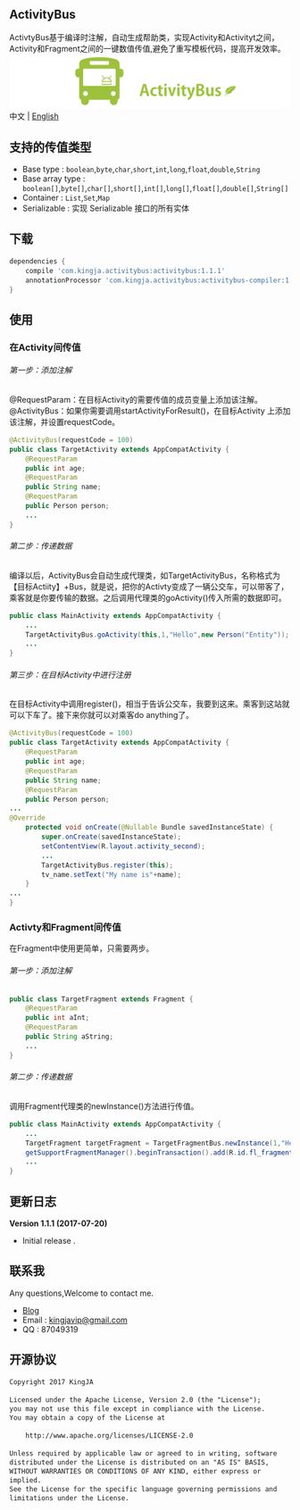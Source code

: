 
ActivityBus
---
ActivtyBus基于编译时注解，自动生成帮助类，实现Activity和Activityt之间，Activity和Fragment之间的一键数值传值,避免了重写模板代码，提高开发效率。
![](https://github.com/KingJA/ActivityBus/blob/master/res/activitybus.png)
中文 | [English](https://github.com/KingJA/ActivityBus/blob/master/README.md)

## 支持的传值类型
* Base type : `boolean`,`byte`,`char`,`short`,`int`,`long`,`float`,`double`,`String`
* Base array type : `boolean[]`,`byte[]`,`char[]`,`short[]`,`int[]`,`long[]`,`float[]`,`double[]`,`String[]`
* Container : `List`,`Set`,`Map`
* Serializable : 实现 Serializable 接口的所有实体

## 下载
```groovy
dependencies {
    compile 'com.kingja.activitybus:activitybus:1.1.1'
    annotationProcessor 'com.kingja.activitybus:activitybus-compiler:1.1.1'
}
```

使用
---
### 在Activity间传值
###### 第一步：添加注解

@RequestParam：在目标Activity的需要传值的成员变量上添加该注解。
@ActivityBus：如果你需要调用startActivityForResult()，在目标Activity 上添加该注解，并设置requestCode。

```java
@ActivityBus(requestCode = 100)
public class TargetActivity extends AppCompatActivity {
    @RequestParam
    public int age;
    @RequestParam
    public String name;
    @RequestParam
    public Person person;
    ...
}
```

###### 第二步：传递数据
编译以后，ActivityBus会自动生成代理类，如TargetActivityBus，名称格式为【目标Actiity】+Bus，就是说，把你的Activty变成了一辆公交车，可以带客了，乘客就是你要传输的数据。之后调用代理类的goActivity()传入所需的数据即可。

```java
public class MainActivity extends AppCompatActivity {
    ...
    TargetActivityBus.goActivity(this,1,"Hello",new Person("Entity"));
    ...
}
```

###### 第三步：在目标Activity中进行注册
在目标Activity中调用register()，相当于告诉公交车，我要到这来。乘客到这站就可以下车了。接下来你就可以对乘客do anything了。
```java
@ActivityBus(requestCode = 100)
public class TargetActivity extends AppCompatActivity {
    @RequestParam
    public int age;
    @RequestParam
    public String name;
    @RequestParam
    public Person person;
...
@Override
    protected void onCreate(@Nullable Bundle savedInstanceState) {
        super.onCreate(savedInstanceState);
        setContentView(R.layout.activity_second);
        ...
        TargetActivityBus.register(this);
        tv_name.setText("My name is"+name);
    }
...
}

```

### Activty和Fragment间传值
在Fragment中使用更简单，只需要两步。
###### 第一步：添加注解

```java
public class TargetFragment extends Fragment {
    @RequestParam
    public int aInt;
    @RequestParam
    public String aString;
    ...
}
```

###### 第二步：传递数据
调用Fragment代理类的newInstance()方法进行传值。
```java
public class MainActivity extends AppCompatActivity {
    ...
    TargetFragment targetFragment = TargetFragmentBus.newInstance(1,"Hello");
    getSupportFragmentManager().beginTransaction().add(R.id.fl_fragment, targetFragment).commit();
    ...
}
```


更新日志
---

**Version 1.1.1 (2017-07-20)**
- Initial release .

联系我
---
Any questions,Welcome to contact me.
* [Blog](http://www.jianshu.com/u/8a1a8ed656e8)
* Email : kingjavip@gmail.com
* QQ : 87049319

开源协议
---

    Copyright 2017 KingJA

    Licensed under the Apache License, Version 2.0 (the "License");
    you may not use this file except in compliance with the License.
    You may obtain a copy of the License at

        http://www.apache.org/licenses/LICENSE-2.0

    Unless required by applicable law or agreed to in writing, software
    distributed under the License is distributed on an "AS IS" BASIS,
    WITHOUT WARRANTIES OR CONDITIONS OF ANY KIND, either express or implied.
    See the License for the specific language governing permissions and
    limitations under the License.
